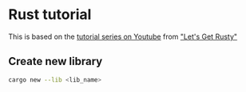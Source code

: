 # Rust tutorial
This is based on the [tutorial series on Youtube](https://www.youtube.com/playlist?list=PLai5B987bZ9CoVR-QEIN9foz4QCJ0H2Y8) from ["Let's Get Rusty"](https://www.youtube.com/c/LetsGetRusty)

## Create new library

```bash
cargo new --lib <lib_name>
```
